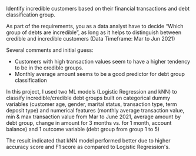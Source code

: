 Identify incredible customers based on their financial transactions and debt classification group.

As part of the requirements, you as a data analyst have to decide “Which group of debts are incredible”, as long as it helps to distinguish between credible and incredible customers (Data Timeframe: Mar to Jun 2021)

Several comments and initial guess: 
-  Customers with high transaction values seem to have a higher tendency to be in the credible groups.
-  Monthly average amount seems to be a good predictor for debt group classification

In this project, I used two ML models (Logistic Regression and kNN) to classify incredible/credible debt groups built on categorical dummy variables (customer age, gender, marital status, transaction type, term deposit type) and numerical features (monthly average transaction value, min & max transaction value from Mar to June 2021, average amount by debt group, change in amount for 3 months vs. for 1 month, account balance) and 1 outcome variable (debt group from group 1 to 5)

The result indicated that kNN model performed better due to higher accuracy score and F1 score as compared to Logistic Regression's.
